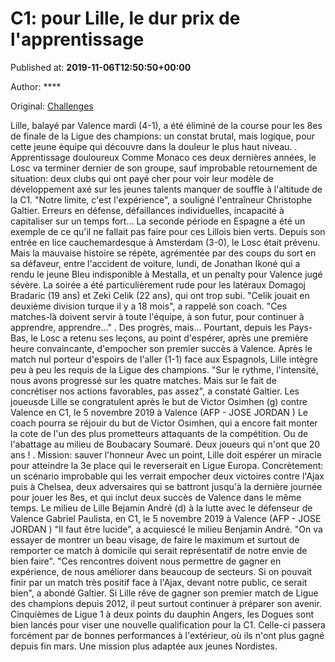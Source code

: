 
# C1: pour Lille, le dur prix de l'apprentissage

Published at: **2019-11-06T12:50:50+00:00**

Author: ****

Original: [Challenges](https://www.challenges.fr/sport/c1-pour-lille-le-dur-prix-de-l-apprentissage_683411)

Lille, balayé par Valence mardi (4-1), a été éliminé de la course pour les 8es de finale de la Ligue des champions: un constat brutal, mais logique, pour cette jeune équipe qui découvre dans la douleur le plus haut niveau.
. Apprentissage douloureux
Comme Monaco ces deux dernières années, le Losc va terminer dernier de son groupe, sauf improbable retournement de situation: deux clubs qui ont payé cher pour voir leur modèle de développement axé sur les jeunes talents manquer de souffle à l'altitude de la C1.
"Notre limite, c'est l'expérience", a souligné l'entraîneur Christophe Galtier.
Erreurs en défense, défaillances individuelles, incapacité à capitaliser sur un temps fort... La seconde période en Espagne a été un exemple de ce qu'il ne fallait pas faire pour ces Lillois bien verts.
Depuis son entrée en lice cauchemardesque à Amsterdam (3-0), le Losc était prévenu. Mais la mauvaise histoire se répète, agrémentée par des coups du sort en sa défaveur, entre l'accident de voiture, lundi, de Jonathan Ikoné qui a rendu le jeune Bleu indisponible à Mestalla, et un penalty pour Valence jugé sévère.
La soirée a été particulièrement rude pour les latéraux Domagoj Bradaric (19 ans) et Zeki Celik (22 ans), qui ont trop subi. "Celik jouait en deuxième division turque il y a 18 mois", a rappelé son coach. "Ces matches-là doivent servir à toute l'équipe, à son futur, pour continuer à apprendre, apprendre..."
. Des progrès, mais...
Pourtant, depuis les Pays-Bas, le Losc a retenu ses leçons, au point d'espérer, après une première heure convaincante, d'empocher son premier succès à Valence. Après le match nul porteur d'espoirs de l'aller (1-1) face aux Espagnols, Lille intègre peu à peu les requis de la Ligue des champions.
"Sur le rythme, l'intensité, nous avons progressé sur les quatre matches. Mais sur le fait de concrétiser nos actions favorables, pas assez", a constaté Galtier.
Les joueusde Lille se congratulent après le but de Victor Osimhen (g) contre Valence en C1, le 5 novembre 2019 à Valence (AFP - JOSE JORDAN )
Le coach pourra se réjouir du but de Victor Osimhen, qui a encore fait monter la cote de l'un des plus prometteurs attaquants de la compétition. Ou de l'abattage au milieu de Boubacary Soumaré. Deux joueurs qui n'ont que 20 ans !
. Mission: sauver l'honneur
Avec un point, Lille doit espérer un miracle pour atteindre la 3e place qui le reverserait en Ligue Europa. Concrètement: un scénario improbable qui les verrait empocher deux victoires contre l'Ajax puis à Chelsea, deux adversaires qui se battront jusqu'à la dernière journée pour jouer les 8es, et qui inclut deux succès de Valence dans le même temps.
Le milieu de Lille Bejamin André (d) à la lutte avec le défenseur de Valence Gabriel Paulista, en C1, le 5 novembre 2019 à Valence (AFP - JOSE JORDAN )
"Il faut être lucide", a acquiescé le milieu Benjamin André. "On va essayer de montrer un beau visage, de faire le maximum et surtout de remporter ce match à domicile qui serait représentatif de notre envie de bien faire".
"Ces rencontres doivent nous permettre de gagner en expérience, de nous améliorer dans beaucoup de secteurs. Si on pouvait finir par un match très positif face à l'Ajax, devant notre public, ce serait bien", a abondé Galtier.
Si Lille rêve de gagner son premier match de Ligue des champions depuis 2012, il peut surtout continuer à préparer son avenir. Cinquièmes de Ligue 1 à deux points du dauphin Angers, les Dogues sont bien lancés pour viser une nouvelle qualification pour la C1. Celle-ci passera forcément par de bonnes performances à l'extérieur, où ils n'ont plus gagné depuis fin mars. Une mission plus adaptée aux jeunes Nordistes.
